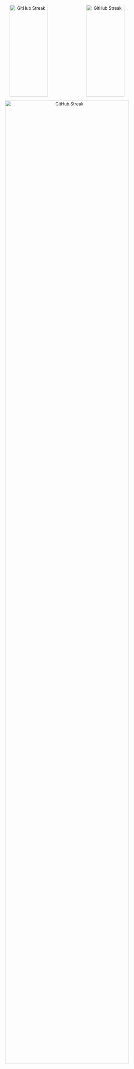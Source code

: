 <p align="center">
<img width="50%"  height="300" src="https://github-readme-stats.vercel.app/api?username=Sylvain-Valvassori&show_icons=true&theme=react" alt="GitHub Streak"><img width="50%" height="300" src="https://github-readme-stats.vercel.app/api/top-langs/?username=Sylvain-Valvassori&layout=compact&theme=react" alt="GitHub Streak">
</p>
<p align="center">
  <img width="90%" src="https://github-readme-streak-stats.herokuapp.com?user=Sylvain-Valvassori&theme=react&hide_border=true&ring=FFFFFF" alt="GitHub Streak">
</p>





